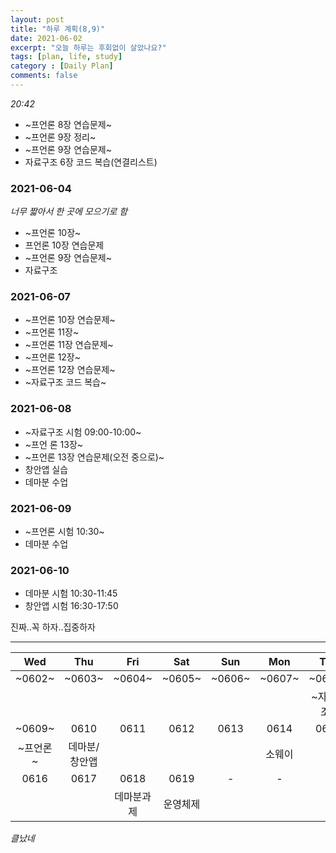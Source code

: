 ```yaml
---
layout: post
title: "하루 계획(8,9)"
date: 2021-06-02
excerpt: "오늘 하루는 후회없이 살았나요?"
tags: [plan, life, study]
category : [Daily Plan]
comments: false
---
```

*20:42*
* ~프언론 8장 연습문제~
* ~프언론 9장 정리~
* ~프언론 9장 연습문제~
* 자료구조 6장 코드 복습(연결리스트)

### 2021-06-04
*너무 짧아서 한 곳에 모으기로 함*
* ~프언론 10장~
* 프언론 10장 연습문제
* ~프언론 9장 연습문제~
* 자료구조

### 2021-06-07
* ~프언론 10장 연습문제~
* ~프언론 11장~
* ~프언론 11장 연습문제~
* ~프언론 12장~
* ~프언론 12장 연습문제~
* ~자료구조 코드 복습~

### 2021-06-08
* ~자료구조 시험 09:00-10:00~
* ~프언 론 13장~
* ~프언론 13장 연습문제(오전 중으로)~
* 창안앱 실습
* 데마분 수업

### 2021-06-09
* ~프언론 시험 10:30~
* 데마분 수업

### 2021-06-10
* 데마분 시험 10:30-11:45
* 창안앱 시험 16:30-17:50


진짜..꼭 하자..집중하자
***

|Wed|Thu|Fri|Sat|Sun|Mon|Tue|
|:-------:|:-------:|:-------:|:-------:|:-------:|:-------:|:-------:|
|~0602~|~0603~|~0604~|~0605~|~0606~|~0607~|~0608~|
|||||||~자료구조~|
|~0609~|0610|0611|0612|0613|0614|0615|
|~프언론~|데마분/창안앱||||소웨이||
|0616|0617|0618|0619|-|-|-|
|||데마분과제|운영체제||||

*클났네*

